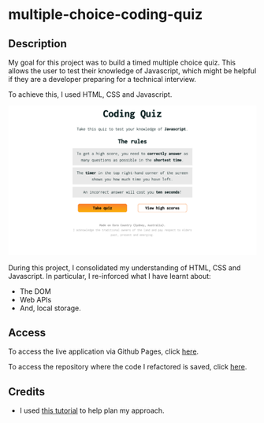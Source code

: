 # multiple-choice-coding-quiz

## Description

My goal for this project was to build a timed multiple choice quiz. This allows the user to test their knowledge of Javascript, which might be helpful if they are a developer preparing for a technical interview.

To achieve this, I used HTML, CSS and Javascript.

![Screenshot of application in Google Chrome browser.](./assets/images/screenshot-of-application.png)

During this project, I consolidated my understanding of HTML, CSS and Javascript. In particular, I re-inforced what I have learnt about:
- The DOM
- Web APIs
- And, local storage.

## Access

To access the live application via Github Pages, click [here](https://hayleyarodgers.github.io/multiple-choice-coding-quiz/). 

To access the repository where the code I refactored is saved, click [here](https://github.com/hayleyarodgers/multiple-choice-coding-quiz).

## Credits

- I used [this tutorial](https://www.sitepoint.com/simple-javascript-quiz/) to help plan my approach.